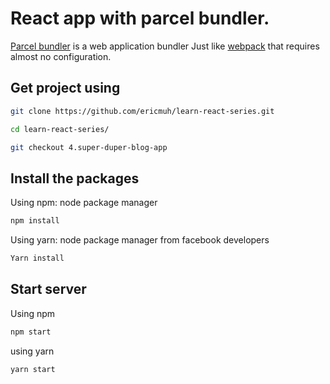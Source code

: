 # React app with parcel bundler.

[Parcel bundler](https://parceljs.org/) is a web application bundler Just like [webpack](https://webpack.js.org/) that requires almost no configuration.

## Get project using
```bash
git clone https://github.com/ericmuh/learn-react-series.git
```
```bash
cd learn-react-series/

```
```bash
git checkout 4.super-duper-blog-app

```

## Install the packages

Using npm: node package manager

```bash
npm install 
```
Using yarn: node package manager from facebook developers
```bash
Yarn install 
```

## Start server
Using  npm
```bash
npm start
```
using yarn
```bash
yarn start
```